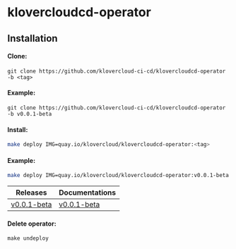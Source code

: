 # klovercloudcd-operator
## Installation

#### Clone:
```shell
git clone https://github.com/klovercloud-ci-cd/klovercloudcd-operator -b <tag>
```
#### Example:
```shell
git clone https://github.com/klovercloud-ci-cd/klovercloudcd-operator -b v0.0.1-beta
```
#### Install:

```sh
make deploy IMG=quay.io/klovercloud/klovercloudcd-operator:<tag>
```
#### Example:
```sh
make deploy IMG=quay.io/klovercloud/klovercloudcd-operator:v0.0.1-beta
```
| Releases  | Documentations                    |
|-------------|-----------------------------------|
| [v0.0.1-beta](https://github.com/klovercloud-ci-cd/klovercloudcd-operator/releases/tag/v0.0.1-beta) | [v0.0.1-beta](doc/v0.0.1-beta.md) |

#### Delete operator:
```shell
make undeploy
```
